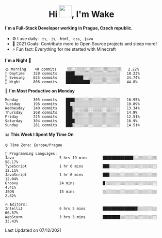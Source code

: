 <h1 align="center">Hi <img src="https://raw.githubusercontent.com/MrWakeCZ/MrWakeCZ/master/Hi.gif" width="40px" />, I'm Wake</h1>

#### I'm a Full-Stack Developer working in Prague, Czech republic.
- ⚙️ I use daily: `.ts`, `.js`, `.html`, `.css`, `.java`
- 🥅 2021 Goals: Contribute more to Open Source projects and sleep more!
- ⚡ Fun fact: Everything for me started with Minecraft

<!--START_SECTION:waka-->
**I'm a Night 🦉** 

```text
🌞 Morning    40 commits     ░░░░░░░░░░░░░░░░░░░░░░░░░   2.22% 
🌆 Daytime    328 commits    ████░░░░░░░░░░░░░░░░░░░░░   18.23% 
🌃 Evening    625 commits    ████████░░░░░░░░░░░░░░░░░   34.74% 
🌙 Night      806 commits    ███████████░░░░░░░░░░░░░░   44.8%

```
📅 **I'm Most Productive on Monday** 

```text
Monday       305 commits    ████░░░░░░░░░░░░░░░░░░░░░   16.95% 
Tuesday      196 commits    ██░░░░░░░░░░░░░░░░░░░░░░░   10.89% 
Wednesday    240 commits    ███░░░░░░░░░░░░░░░░░░░░░░   13.34% 
Thursday     268 commits    ███░░░░░░░░░░░░░░░░░░░░░░   14.9% 
Friday       225 commits    ███░░░░░░░░░░░░░░░░░░░░░░   12.51% 
Saturday     304 commits    ████░░░░░░░░░░░░░░░░░░░░░   16.9% 
Sunday       261 commits    ███░░░░░░░░░░░░░░░░░░░░░░   14.51%

```


📊 **This Week I Spent My Time On** 

```text
⌚︎ Time Zone: Europe/Prague

💬 Programming Languages: 
Java                     5 hrs 19 mins       ██████████████░░░░░░░░░░░   58.17% 
TypeScript               1 hr 6 mins         ███░░░░░░░░░░░░░░░░░░░░░░   12.11% 
JavaScript               1 hr 6 mins         ███░░░░░░░░░░░░░░░░░░░░░░   12.04% 
Groovy                   24 mins             █░░░░░░░░░░░░░░░░░░░░░░░░   4.41% 
JSON                     15 mins             ░░░░░░░░░░░░░░░░░░░░░░░░░   2.82%

🔥 Editors: 
IntelliJ                 6 hrs 5 mins        ████████████████░░░░░░░░░   66.57% 
WebStorm                 3 hrs 3 mins        ████████░░░░░░░░░░░░░░░░░   33.43%

```


 Last Updated on 07/12/2021
<!--END_SECTION:waka-->
